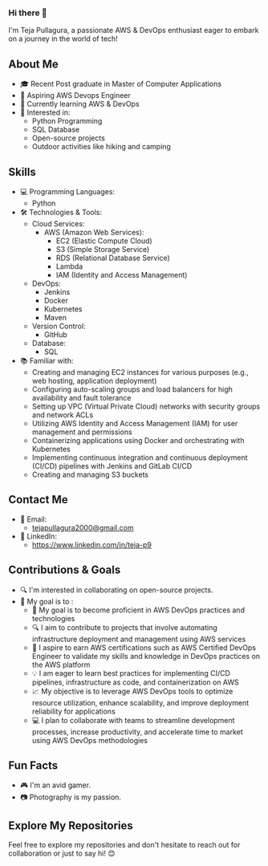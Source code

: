 ### Hi there 👋

I'm Teja Pullagura, a passionate AWS & DevOps enthusiast eager to embark on a journey in the world of tech!

## About Me

- 🎓 Recent Post graduate in Master of Computer Applications
- 💼 Aspiring AWS Devops Engineer
- 🌱 Currently learning AWS & DevOps
- 👀 Interested in:
  - Python Programming
  - SQL Database
  - Open-source projects
  - Outdoor activities like hiking and camping
## Skills

- 💻 Programming Languages:
    - Python
- 🛠️ Technologies & Tools:
   - Cloud Services:
      - AWS (Amazon Web Services):
         - EC2 (Elastic Compute Cloud)
         - S3 (Simple Storage Service)
         - RDS (Relational Database Service)
         - Lambda
         - IAM (Identity and Access Management)
    - DevOps:
         - Jenkins
         - Docker
         - Kubernetes
         - Maven
     - Version Control:
         - GitHub
     - Database:
         - SQL
- 📚 Familiar with:
     - Creating and managing EC2 instances for various purposes (e.g., web hosting, application deployment)
     - Configuring auto-scaling groups and load balancers for high availability and fault tolerance
     - Setting up VPC (Virtual Private Cloud) networks with security groups and network ACLs
     - Utilizing AWS Identity and Access Management (IAM) for user management and permissions
     - Containerizing applications using Docker and orchestrating with Kubernetes
     - Implementing continuous integration and continuous deployment (CI/CD) pipelines with Jenkins and GitLab CI/CD
     - Creating and managing S3 buckets
## Contact Me

- 📧 Email:
     - tejapullagura2000@gmail.com
- 💼 LinkedIn:
     - https://www.linkedin.com/in/teja-p9
## Contributions & Goals

- 🔍 I'm interested in collaborating on open-source projects.
- 🚀 My goal is to :
     - 🚀 My goal is to become proficient in AWS DevOps practices and technologies
     - 🔍 I aim to contribute to projects that involve automating infrastructure deployment and management using AWS services
     - 🌟 I aspire to earn AWS certifications such as AWS Certified DevOps Engineer to validate my skills and knowledge in DevOps practices on the AWS platform
     - 💡 I am eager to learn best practices for implementing CI/CD pipelines, infrastructure as code, and containerization on AWS
     - 📈 My objective is to leverage AWS DevOps tools to optimize resource utilization, enhance scalability, and improve deployment reliability for applications
     - 💻 I plan to collaborate with teams to streamline development processes, increase productivity, and accelerate time to market using AWS DevOps methodologies
      
## Fun Facts

- 🎮 I'm an avid gamer.
- 📷 Photography is my passion.

## Explore My Repositories

Feel free to explore my repositories and don't hesitate to reach out for collaboration or just to say hi! 😊







